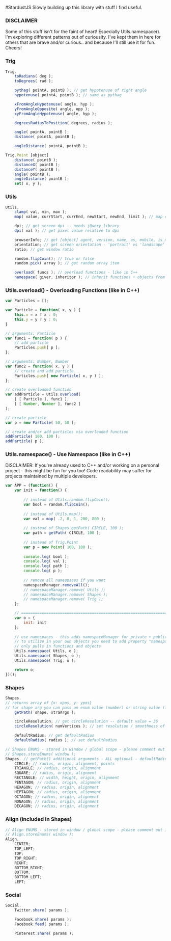 #StardustJS
Slowly building up this library with stuff I find useful.

### DISCLAIMER
Some of this stuff isn't for the faint of heart! Especially Utils.namespace(). I'm exploring different patterns out of curiousity. I've kept them in here for others that are brave and/or curious.. and because I'll still use it for fun. Cheers!


### Trig
```javascript
Trig.
	toRadians( deg );
	toDegrees( rad );

	pythag( pointA, pointB ); // get hypotenuse of right angle
	hypotenuse( pointA, pointB ); // same as pythag

	xFromAngleHypotenuse( angle, hyp );
	yFromAngleOpposite( angle, opp );
	xyFromAngleHypotenuse( angle, hyp );

	degreesRadiusToPosition( degrees, radius );

	angle( pointA, pointB );
	distance( pointA, pointB );

	angleDistance( pointA, pointB );

Trig.Point [object]
	distance( pointB );
	distanceX( pointB );
	distanceY( pointB );
	angle( pointB );
	angleDistance( pointB );
	set( x, y );
```


### Utils
```javascript
Utils.
	clamp( val, min, max );
	map( value, currStart, currEnd, newStart, newEnd, limit ); // map one set of numbers to another

	dpi; // get screen dpi -- needs jQuery library
	dpi( val ); // get pixel value relative to dpi

	browserInfo; // get [object] agent, version, name, os, mobile, is_mobile
	orientation; // get screen orientation - 'portrait' vs 'landscape'
	ratio; // get window ratio

	random.flipCoin(); // true or false
	random.pick( array ); // get random array item

	overload( funcs ); // overload functions - like in C++
	namespace( giver, inheritor ); // inherit functions + objects from giver - like "use namespace" in C++

```

### Utils.overload() - Overloading Functions (like in C++)
```javascript
var Particles = [];

var Particle = function( x, y ) {
	this.x = x ? x : 0;
	this.y = y ? y : 0;
}

// arguments: Particle
var func1 = function( p ) {
	// add particle
	Particles.push[ p ];
};

// arguments: Number, Number
var func2 = function( x, y ) {
	// create and add particle
	Particles.push[ new Particle( x, y ) ];
};

// create overloaded function
var addParticle = Utils.overload(
	[ [ Particle ], func1 ],
	[ [ Number, Number ], func2 ]
);

// create particle
var p = new Particle( 50, 50 );

// create and/or add particles via overloaded function
addParticle( 100, 100 );
addParticle( p );
```

### Utils.namespace() - Use Namespace (like in C++)
DISCLAIMER: If you're already used to C++ and/or working on a personal project - this might be fun for you too! Code readability may suffer for projects maintained by multiple developers.

```javascript
var APP = (function() {
	var init = function() {
		
		// instead of Utils.random.flipCoin();
		var bool = random.flipCoin();
	
		// instead of Utils.map();
		var val = map( .2, 0, 1, 200, 800 );
	
		// instead of Shapes.getPath( CIRCLE, 100 );
		var path = getPath( CIRCLE, 100 );
	
		// instead of Trig.Point
		var p = new Point( 100, 100 );
	
		console.log( bool );
		console.log( val );
		console.log( path );
		console.log( p );
	
		// remove all namespaces if you want
		namespaceManager.removeAll();
		// namespaceManager.remove( Utils );
		// namespaceManager.remove( Shapes );
		// namespaceManager.remove( Trig );
	};

	// =================================================================
	var o = {
		init: init
	};
	
	// use namespaces - this adds namespaceManager for private + public use
	// to utilize in your own objects you need to add property "namespace" = variable name
	// only pulls in functions and objects
	Utils.namespace( Utils, o );
	Utils.namespace( Shapes, o );
	Utils.namespace( Trig, o );

	return o;
})();
```

### Shapes
```javascript
Shapes.
// returns array of {x: xpos, y: ypos}
// for shape arg you can pass an enum value (number) or string value (lowercase)
	getPath( shape, xtraArgs ); 

	circleResolution; // get circleResolution -- default value = 36
	circleResolution( numVertices ); // set resolution / smoothness of circle

	defaultRadius; // get defaultRadius
	defaultRadius( radius ); // set defaultRadius

// Shapes ENUMS - stored in window / global scope - please comment out if you want
// Shapes.storeEnums( window );
Shapes. // getPath() additional arguments - ALL optional - defaultRadius is 50
	CIRCLE; // radius, origin, alignment, points
	TRIANGLE; // radius, origin, alignment
	SQUARE; // radius, origin, alignment
	RECTANGLE; // width, height, origin, alignment
	PENTAGON; // radius, origin, alignment
	HEXAGON; // radius, origin, alignment
	HEPTAGON; // radius, origin, alignment
	OCTAGON; // radius, origin, alignment
	NONAGON; // radius, origin, alignment
	DECAGON; // radius, origin, alignment
```

### Align (included in Shapes)
```javascript
// Align ENUMS - stored in window / global scope - please comment out if you want
// Align.storeEnums( window );
Align.
	CENTER;
	TOP_LEFT;
	TOP;
	TOP_RIGHT;
	RIGHT;
	BOTTOM_RIGHT;
	BOTTOM;
	BOTTOM_LEFT;
	LEFT;

```

### Social
```javascript
Social.
	Twitter.share( params );

	Facebook.share( params );
	Facebook.feed( params );

	Pinterest.share( params );

```

